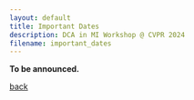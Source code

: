 ```yaml
---
layout: default
title: Important Dates
description: DCA in MI Workshop @ CVPR 2024
filename: important_dates
---
```


**To be announced.**

[back](./)